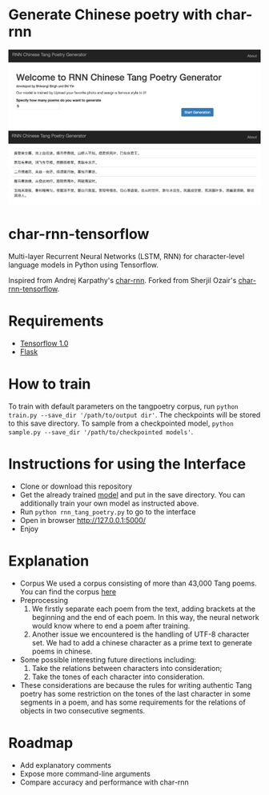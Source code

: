 # Generate Chinese poetry with char-rnn
![Alt text](screenshots/main_page.png?raw=true "Interface")
![Alt text](screenshots/sample.png?raw=true "Generated poems")

# char-rnn-tensorflow
Multi-layer Recurrent Neural Networks (LSTM, RNN) for character-level language models in Python using Tensorflow.

Inspired from Andrej Karpathy's [char-rnn](https://github.com/karpathy/char-rnn).
Forked from Sherjil Ozair's [char-rnn-tensorflow](https://github.com/sherjilozair/char-rnn-tensorflow). 

# Requirements
- [Tensorflow 1.0](http://www.tensorflow.org)
- [Flask](http://flask.pocoo.org/)

# How to train 
To train with default parameters on the tangpoetry corpus, run `python train.py --save_dir '/path/to/output dir'`. The checkpoints will be stored to this save directory. 
To sample from a checkpointed model, `python sample.py --save_dir '/path/to/checkpointed models'`.

# Instructions for using the Interface 
- Clone or download this repository 
- Get the already trained [model](https://drive.google.com/a/uic.edu/file/d/0B5cqEQ62osgNR3U1NHRTLVlmNW8/view?usp=sharing) and put in the save directory. You can additionally train your own model as instructed above.
- Run `python rnn_tang_poetry.py` to go to the interface 
- Open in browser http://127.0.0.1:5000/ 
- Enjoy 

# Explanation 
- Corpus 
  We used a corpus consisting of more than 43,000 Tang poems. You can find the corpus [here](https://pan.baidu.com/s/1o7QlUhO)
- Preprocessing
  1. We firstly separate each poem from the text, adding brackets at the beginning and the end of each poem. In this way, the neural
  network would know where to end a poem after training. 
  2. Another issue we encountered is the handling of UTF-8 character set. We had to add a chinese character as a prime text to generate     poems in chinese. 
- Some possible interesting future directions including:
  1. Take the relations between characters into consideration;
  2. Take the tones of each character into consideration.
- These considerations are because the rules for writing authentic Tang poetry has some restriction on the tones of the last character in   some segments in a poem, and has some requirements for the relations of objects in two consecutive segments.

# Roadmap
- Add explanatory comments
- Expose more command-line arguments
- Compare accuracy and performance with char-rnn

